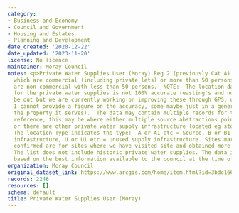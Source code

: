 ```yaml
---
category:
- Business and Economy
- Council and Government
- Housing and Estates
- Planning and Development
date_created: '2020-12-22'
date_updated: '2023-11-20'
license: No licence
maintainer: Moray Council
notes: <p>Private Water Supplies User (Moray) Reg 2 (previously Cat A) are supplies
  which are commercial (including private lets) or more than 50 persons Category B
  are non-commercial with less than 50 persons.  NOTE:- The location data we hold
  for the private water supplies is not 100% accurate (easting's and northing's can
  be out but we are currently working on improving these through GPS, unfortunately
  I cannot provide a figure on the accuracy, some maybe just in a general area of
  the property it serves).  The data may contain multiple records for the same source
  reference, this may be where either multiple source abstractions points are located
  or there are other private water supply infrastructure located eg storage tanks.
  The location Type indicates the type:- A or A1 etc = Source, B or B1 etc = supply
  infrastructure, U or U1 etc = unused supply infrastructure. Sites marked with "Y"
  confirmed are for sites where we have visited site and obtained more accurate locations.
  The list does not include historic private water supplies. The data is provided
  based on the best information available to the council at the time of writing.</p>
organization: Moray Council
original_dataset_link: https://www.arcgis.com/home/item.html?id=3bdc1668ba8a4140ae2a18f246621b9e
records: 2246
resources: []
schema: default
title: Private Water Supplies User (Moray)
---
```

